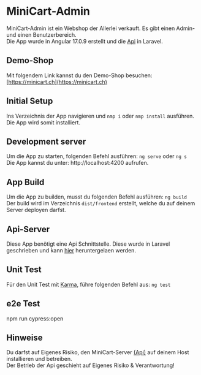 # MiniCart-Admin

MiniCart-Admin ist ein Webshop der Allerlei verkauft. Es gibt einen Admin- und einen Benutzerbereich.  
Die App wurde in Angular 17.0.9 erstellt und die [Api](https://github.com/almirhodzic/minicart-server) in Laravel.

## Demo-Shop

Mit folgendem Link kannst du den Demo-Shop besuchen: [https://minicart.ch](https://minicart.ch)

## Initial Setup

Ins Verzeichnis der App navigieren und `nmp i` oder `nmp install` ausführen. Die App wird somit installiert.

## Development server

Um die App zu starten, folgenden Befehl ausführen: `ng serve` oder `ng s`  
Die App kannst du unter: http://localhost:4200 aufrufen.

## App Build

Um die App zu builden, musst du folgenden Befehl ausführen: `ng build`  
Der build wird im Verzeichnis `dist/frontend` erstellt, welche du auf deinem Server deployen darfst.

## Api-Server

Diese App benötigt eine Api Schnittstelle. Diese wurde in Laravel geschrieben und kann [hier](https://github.com/almirhodzic/minicart-server) heruntergelaen werden. 

## Unit Test

Für den Unit Test mit [Karma](https://karma-runner.github.io/latest/index.html), führe folgenden Befehl aus: `ng test`

## e2e Test
npm run cypress:open

## Hinweise

Du darfst auf Eigenes Risiko, den MiniCart-Server [(Api)](https://github.com/almirhodzic/minicart-server) auf deinem Host installieren und betreiben.  
Der Betrieb der Api geschieht auf Eigenes Risiko & Verantwortung!